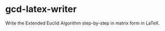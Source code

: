 gcd-latex-writer
================

Write the Extended Euclid Algorithm step-by-step in matrix form in LaTeX.
